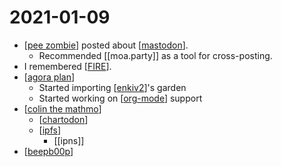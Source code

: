 # 2021-01-09

- [[pee zombie]] posted about [[mastodon]].
  - Recommended [[moa.party]] as a tool for cross-posting.
- I remembered [[FIRE]].
- [[agora plan]]
  - Started importing [[enkiv2]]'s garden
  - Started working on [[org-mode]] support
- [[colin the mathmo]]
  - [[chartodon]]
  - [[ipfs]]
    - [[ipns]]
- [[beepb00p]]

[//begin]: # "Autogenerated link references for markdown compatibility"
[pee zombie]: ../pee-zombie "Pee Zombie"
[mastodon]: ../mastodon "Mastodon"
[FIRE]: ../fire "FIRE"
[agora plan]: ../agora-plan "Agora Plan"
[enkiv2]: ../enkiv2 "Enkiv2"
[org-mode]: ../org-mode "Org Mode"
[colin the mathmo]: ../colin-the-mathmo "Colin the Mathmo"
[chartodon]: ../chartodon "Chartodon"
[ipfs]: ../ipfs "Ipfs"
[beepb00p]: ../beepb00p "Beepb00p"
[//end]: # "Autogenerated link references"